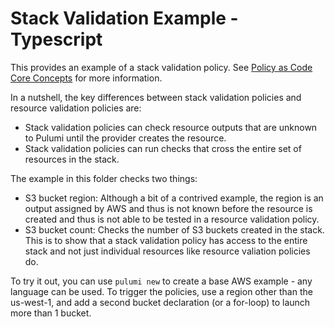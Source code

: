 # Stack Validation Example - Typescript
This provides an example of a stack validation policy.
See [Policy as Code Core Concepts](https://www.pulumi.com/docs/guides/crossguard/core-concepts/) for more information.

In a nutshell, the key differences between stack validation policies and resource validation policies are:
* Stack validation policies can check resource outputs that are unknown to Pulumi until the provider creates the resource.
* Stack validation policies can run checks that cross the entire set of resources in the stack.

The example in this folder checks two things:
* S3 bucket region: Although a bit of a contrived example, the region is an output assigned by AWS and thus is not known before the resource is created and thus is not able to be tested in a resource validation policy.
* S3 bucket count: Checks the number of S3 buckets created in the stack. This is to show that a stack validation policy has access to the entire stack and not just individual resources like resource valiation policies do.

To try it out, you can use `pulumi new` to create a base AWS example - any language can be used.
To trigger the policies, use a region other than the us-west-1, and 
add a second bucket declaration (or a for-loop) to launch more than 1 bucket.